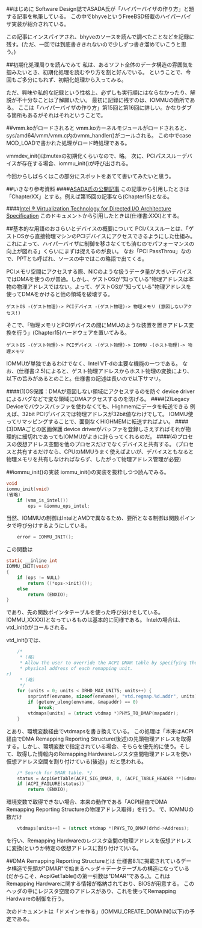 
##はじめに
Software Design誌でASADA氏が「ハイパーバイザの作り方」と題する記事を執筆している。
この中でbhyveというFreeBSD搭載のハイパーバイザ実装が紹介されている。

この記事にインスパイアされ、bhyveのソースを読んで調べたことなどを記録に残す。(ただ、一回では到底書ききれないので少しずつ書き溜めていこうと思う。)

##初期化処理周りを読んでみて
私は、あるソフト全体のデータ構造の雰囲気を掴みたいとき、初期化処理を読むやり方を割と好んでいる。
ということで、今回もご多分にもれず、初期化処理から入ってみる。

ただ、興味や私的な記録という性格上、必ずしも実行順にはならなかったり、解説が不十分なことは了解願いたい。
最初に記録に残すのは、IOMMUの箇所である。
ここは「ハイパーバイザの作り方」第15回と第16回に詳しい。かなりダブる箇所もあるがそれはそれということで。

##vmm.koがロードされると
vmm.koカーネルモジュールがロードされると、sys/amd64/vmm/vmm.c内のvmm_handler()がコールされる。
この中でcase MOD_LOADで書かれた処理がロード時処理である。

vmmdev_init()はmutexの初期化くらいなので、略。
次に、PCIパススルーデバイスが存在する場合、iommu_init()が呼び出される。

今回からしばらくはこの部分にスポットをあてて書いてみたいと思う。

##いきなり参考資料
####[ASADA氏の公開記事](http://syuu1228.github.io/howto_implement_hypervisor/)
この記事から引用したときは「ChapterXX」とする。例えば第15回の記事なら(Chapter15)となる。

####[Intel ® Virtualization Technology for Directed I/O Architecture Specification](http://www.intel.co.jp/content/www/jp/ja/intelligent-systems/intel-technology/vt-directed-io-spec.html) 
このドキュメントから引用したときは(仕様書:XXX)とする。

##基本的な用語のおさらいとデバイスの概要について
PCIパススルーとは、「ゲストOSから直接物理マシンのPCIデバイスにアクセスできるようにした仕組み。これによって、ハイパーバイザに制御を移さなくても済むのでパフォーマンスの向上が図れる」くらいにまずは捉えるのが良い。
なお「PCI PassThrou」なので、PPTとも呼ばれ、ソースの中ではこの略語で出てくる。

PCIメモリ空間にアクセスする際、NICのような扱うデータ量が大きいデバイスではDMAを使うのが普通。しかし、ゲストOSが"知っている"物理アドレスは本物の物理アドレスではない。よって、ゲストOSが"知っている"物理アドレスを使ってDMAをかけると他の領域を破壊する。

```
ゲストOS -(ゲスト物理)-> PCIデバイス -(ゲスト物理)-> 物理メモリ (意図しないアクセス!)
```
そこで、「物理メモリとPCIデバイスの間にMMUのような装置を置きアドレス変換を行う」(Chapter15)ハードウェアを置いてみる。


```
ゲストOS -(ゲスト物理)-> PCIデバイス -(ゲスト物理)-> IOMMU -(ホスト物理)-> 物理メモリ
```
IOMMUが単独であるわけでなく、Intel VT-dの主要な機能の一つである。
なお、(仕様書:2.5)によると、ゲスト物理アドレスからホスト物理の変換により、以下の旨みがあるとのこと。仕様書の記述は長いので以下サマリ。

####(1)OS保護：DMAが意図しない領域にアクセスするのを防ぐ
device driverによるバグなどで変な領域にDMAアクセスするのを防げる。
####(2)Legacy Deviceでバウンスバッファを使わなくても、Highmemにデータを転送できる
例えば、32bit PCIデバイスでは物理アドレスが32bit値なわけでして。
IOMMU使ってリマッピングすることで、面倒なくHIGHMEMに転送すればよい。
####(3)DMAごとの区画保護
device driverがバッファを登録しさえすればそれが物理的に細切れであってもIOMMUがよきに計らってくれるのだ。
####(4)プロセスの仮想アドレス空間を他のプロセスだけでなくデバイスと共有する。
(プロセスと共有するだけなら、CPUのMMUうまく使えばよいが、デバイスともなると物理メモリを共有しなければならず、したがって物理アドレス管理が必要)

##iommu_init()の実装
iommu_init()の実装を抜粋しつつ読んでみる。

```c
void
iommu_init(void)
(省略)
    if (vmm_is_intel())
        ops = &iommu_ops_intel;
```

当然、IOMMUの制御はIntelとAMDで異なるため、要所となる制御は関数ポインタで呼び分けするようにしている。

```c
    error = IOMMU_INIT();
```

この関数は

```c
static __inline int
IOMMU_INIT(void)
{
    if (ops != NULL)
        return ((*ops->init)());
    else
        return (ENXIO);
}
```

であり、先の関数ポインタテーブルを使った呼び分けをしている。IOMMU_XXXX()となっているものは基本的に同様である。
Intelの場合は、vtd_init()がコールされる。

vtd_init()では、

```c
    /*
     * (略)
     * Allow the user to override the ACPI DMAR table by specifying the
     * physical address of each remapping unit.
r)
     * (略)
     */
    for (units = 0; units < DRHD_MAX_UNITS; units++) {
        snprintf(envname, sizeof(envname), "vtd.regmap.%d.addr", units);
        if (getenv_ulong(envname, &mapaddr) == 0)
            break;
        vtdmaps[units] = (struct vtdmap *)PHYS_TO_DMAP(mapaddr);
    }
```
とあり、環境変数経由でvtdmapsを書き換えている。
この処理は「本来はACPI経由でDMA Remapping Reporting Structure(後述)の先頭物理アドレスを取得する。しかし、環境変数で指定されている場合、そちらを優先的に使う。そして、取得した情報内のRemapping Hardwareレジスタ空間物理アドレスを使い仮想アドレス空間を割り付けている(後述)」だと思われる。

```c
    /* Search for DMAR table. */
    status = AcpiGetTable(ACPI_SIG_DMAR, 0, (ACPI_TABLE_HEADER **)&dmar);
    if (ACPI_FAILURE(status))
        return (ENXIO);
```

環境変数で取得できない場合、本来の動作である「ACPI経由でDMA Remapping Reporting Structureの物理アドレス取得」を行う。
で、IOMMUの数だけ

```c
    vtdmaps[units++] = (struct vtdmap *)PHYS_TO_DMAP(drhd->Address);
```
を行い、Remapping Hardwareのレジスタ空間の物理アドレスを仮想アドレスに変換(というか特定の仮想アドレスに割り付けて)いる。

##DMA Remapping Reporting Structureとは
仕様書8.1に掲載されているデータ構造で先頭が"DMAR"で始まるヘッダ＋データテーブルの構造になっている(だからこそ、AcpiGetTable()の第一引数は"DMAR"である。)。これはRemapping Hardwareに関する情報が格納されており、BIOSが用意する。
このヘッダの中にレジスタ空間のアドレスがあり、これを使ってRemapping Hardwareの制御を行う。

次のドキュメントは「ドメインを作る」(IOMMU_CREATE_DOMAIN()以下)の予定である。

